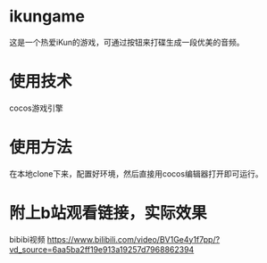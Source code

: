 # ikungame

这是一个热爱iKun的游戏，可通过按钮来打碟生成一段优美的音频。

# 使用技术

cocos游戏引擎
# 使用方法
在本地clone下来，配置好环境，然后直接用cocos编辑器打开即可运行。

# 附上b站观看链接，实际效果

bibibi视频
https://www.bilibili.com/video/BV1Ge4y1f7pp/?vd_source=6aa5ba2ff19e913a19257d7968862394
